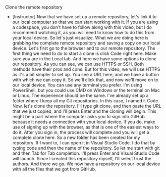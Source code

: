Clone the remote repository
- [Instructor] Now that we have set up a remote repository, let's link it to our local computer so that we can start working with it. If you are using a codespace, you don't have to follow along with this video, but I do recommend watching it, as you will need to know how to do this from your local device. So let's just visualize. What we are doing here is grabbing the complete remote repository and saving a copy on our local device. Let's first go to the browser and to our remote repository. The first thing we need to do to start a clone is click Code right here. Make sure you are in the Local tab. And here we have some options to clone our repository. As you can see, we can use HTTPS or SSH. Both methods have their pros and cons. But for this video, we will use HTTPS as it's a bit simpler to set up. You see a URL here, and we have a button with which we can copy it. So we'll click that, and now we'll move on to our local device. You can use any terminal you prefer. I'm using PowerShell, but you could use CMD on Windows or the terminal on Mac or Linux. The experience should be the same. I've already set up a folder where I keep all my Git repositories. In this case, I named it Code. Now, let's clone the repository. I'll type git clone, and then paste the URL that we just copied, and I'll press Enter and the cloning will begin. This might be a part where the computer asks you to sign into GitHub because it needs a connection with your local device. If you do, make use of signing up with the browser, as that is one of the easiest ways to do it. After you sign in, the process will complete and you will get a complete clone here. So a new folder has been created for my repository. If I want to, I can open it in Visual Studio Code. I do that by typing code and then the name of the repository. So let me start with git and then Tab for Tab completion. I'll press Enter and Visual Studio Code will launch. Since I created this repository myself, I'll select trust the authors. And there we go. We now have a repository on our local device with all the files that we got from GitHub.
